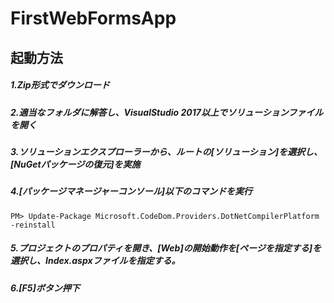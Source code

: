 # FirstWebFormsApp
## 起動方法
##### 1.Zip形式でダウンロード
##### 2.適当なフォルダに解答し、VisualStudio 2017以上でソリューションファイルを開く
##### 3.ソリューションエクスプローラーから、ルートの[ソリューション]を選択し、[NuGetパッケージの復元]を実施
##### 4.[パッケージマネージャーコンソール]以下のコマンドを実行
```
PM> Update-Package Microsoft.CodeDom.Providers.DotNetCompilerPlatform -reinstall
```
##### 5.プロジェクトのプロパティを開き、[Web]の開始動作を[ページを指定する]を選択し、Index.aspxファイルを指定する。
##### 6.[F5]ボタン押下
